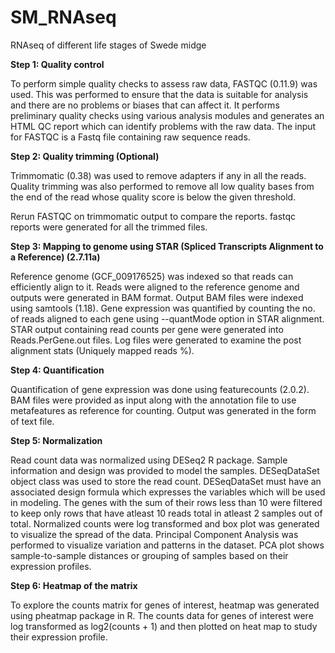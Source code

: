 # SM_RNAseq
RNAseq of different life stages of Swede midge

**Step 1: Quality control**

To perform simple quality checks to assess raw data, FASTQC (0.11.9) was used. This was performed to ensure that the data is suitable for analysis and there are no problems or biases that can affect it. It performs preliminary quality checks using various analysis modules and generates an HTML QC report which can identify problems with the raw data. The input for FASTQC is a Fastq file containing raw sequence reads. 

**Step 2: Quality trimming (Optional)**

Trimmomatic (0.38) was used to remove adapters if any in all the reads. Quality trimming was also performed to remove all low quality bases from the end of the read whose quality score is below the given threshold.

Rerun FASTQC on trimmomatic output to compare the reports. fastqc reports were generated for all the trimmed files.

**Step 3: Mapping to genome using STAR (Spliced Transcripts Alignment to a Reference) (2.7.11a)**

Reference genome (GCF_009176525) was indexed so that reads can efficiently align to it. Reads were aligned to the reference genome and outputs were generated in BAM format. Output BAM files were indexed using samtools (1.18). Gene expression was quantified by counting the no. of reads aligned to each gene using --quantMode option in STAR alignment. STAR output containing read counts per gene were generated into Reads.PerGene.out files. Log files were generated to examine the post alignment stats (Uniquely mapped reads %). 

**Step 4: Quantification**

Quantification of gene expression was done using featurecounts (2.0.2). BAM files were provided as input along with the annotation file to use metafeatures as reference for counting. Output was generated in the form of text file.

**Step 5: Normalization**

Read count data was normalized using DESeq2 R package. Sample information and design was provided to model the samples. DESeqDataSet object class was used to store the read count. DESeqDataSet must have an associated design formula which expresses the variables which will be used in modeling. The genes with the sum of their rows less than 10 were filtered to keep only rows that have atleast 10 reads total in atleast 2 samples out of total. Normalized counts were log transformed and box plot was generated to visualize the spread of the data. Principal Component Analysis was performed to visualize variation and patterns in the dataset. PCA plot shows sample-to-sample distances or grouping of samples based on their expression profiles.  

**Step 6: Heatmap of the matrix**

To explore the counts matrix for genes of interest, heatmap was generated using pheatmap package in R. The counts data for genes of interest were log transformed as log2(counts + 1) and then plotted on heat map to study their expression profile. 
